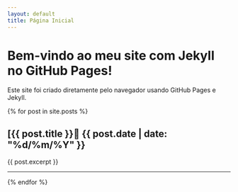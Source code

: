 ```yaml
---
layout: default
title: Página Inicial
---
```


# Bem-vindo ao meu site com Jekyll no GitHub Pages!

Este site foi criado diretamente pelo navegador usando GitHub Pages e Jekyll.

{% for post in site.posts %}
## [{{ post.title }}📅 {{ post.date | date: "%d/%m/%Y" }}

{{ post.excerpt }}

---
{% endfor %}
